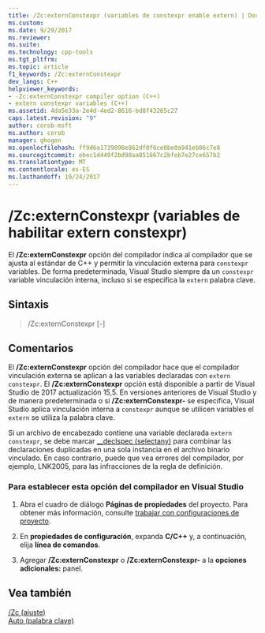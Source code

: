 ```yaml
---
title: /Zc:externConstexpr (variables de constexpr enable extern) | Documentos de Microsoft
ms.custom: 
ms.date: 9/29/2017
ms.reviewer: 
ms.suite: 
ms.technology: cpp-tools
ms.tgt_pltfrm: 
ms.topic: article
f1_keywords: /Zc:externConstexpr
dev_langs: C++
helpviewer_keywords:
- -Zc:externConstexpr compiler option (C++)
- extern constexpr variables (C++)
ms.assetid: 4da5e33a-2e4d-4ed2-8616-bd8f43265c27
caps.latest.revision: "9"
author: corob-msft
ms.author: corob
manager: ghogen
ms.openlocfilehash: ff9d6a1739898e862df0f6ce0be0a941eb06c7e8
ms.sourcegitcommit: ebec1d449f2bd98aa851667c2bfeb7e27ce657b2
ms.translationtype: MT
ms.contentlocale: es-ES
ms.lasthandoff: 10/24/2017
---
```

# <a name="zcexternconstexpr-enable-extern-constexpr-variables"></a>/Zc:externConstexpr (variables de habilitar extern constexpr)

El **/Zc:externConstexpr** opción del compilador indica al compilador que se ajusta al estándar de C++ y permitir la vinculación externa para `constexpr` variables. De forma predeterminada, Visual Studio siempre da un `constexpr` variable vinculación interna, incluso si se especifica la `extern` palabra clave.

## <a name="syntax"></a>Sintaxis

> /Zc:externConstexpr [-]

## <a name="remarks"></a>Comentarios

El **/Zc:externConstexpr** opción del compilador hace que el compilador vinculación externa se aplican a las variables declaradas con `extern constexpr`. El **/Zc:externConstexpr** opción está disponible a partir de Visual Studio de 2017 actualización 15,5. En versiones anteriores de Visual Studio y de manera predeterminada o si **/Zc:externConstexpr-** se especifica, Visual Studio aplica vinculación interna a `constexpr` aunque se utilicen variables el `extern` se utiliza la palabra clave.

Si un archivo de encabezado contiene una variable declarada `extern constexpr`, se debe marcar [__declspec (selectany)](../../cpp/selectany.md) para combinar las declaraciones duplicadas en una sola instancia en el archivo binario vinculado. En caso contrario, puede que vea errores del compilador, por ejemplo, LNK2005, para las infracciones de la regla de definición.

### <a name="to-set-this-compiler-option-in-visual-studio"></a>Para establecer esta opción del compilador en Visual Studio

1. Abra el cuadro de diálogo **Páginas de propiedades** del proyecto. Para obtener más información, consulte [trabajar con configuraciones de proyecto](../../ide/working-with-project-properties.md).

1. En **propiedades de configuración**, expanda **C/C++** y, a continuación, elija **línea de comandos**.

1. Agregar **/Zc:externConstexpr** o **/Zc:externConstexpr-** a la **opciones adicionales:** panel.

## <a name="see-also"></a>Vea también

[/Zc (ajuste)](../../build/reference/zc-conformance.md)  
[Auto (palabra clave)](../../cpp/auto-keyword.md)